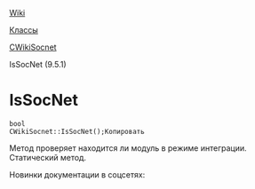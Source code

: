 [Wiki](/api_help/wiki/index.php)

[Классы](/api_help/wiki/classes/index.php)

[CWikiSocnet](/api_help/wiki/classes/cwikisocnet/index.php)

IsSocNet (9.5.1)

IsSocNet
========

```
bool
CWikiSocnet::IsSocNet();Копировать
```

Метод проверяет находится ли модуль в режиме интеграции. Статический метод.

Новинки документации в соцсетях: